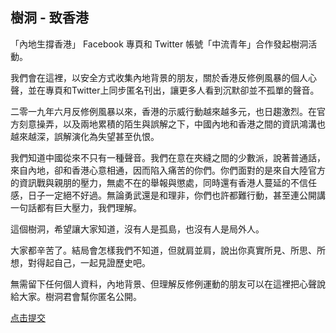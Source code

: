 ## 樹洞 - 致香港

「內地生撐香港」 Facebook 專頁和 Twitter 帳號「中流青年」合作發起樹洞活動。

我們會在這裡，以安全方式收集內地背景的朋友，關於香港反修例風暴的個人心聲，並在專頁和Twitter上同步匿名刊出，讓更多人看到沉默卻並不孤單的聲音。

二零一九年六月反修例風暴以來，香港的示威行動越來越多元，也日趨激烈。在官方刻意操弄，以及兩地累積的陌生與誤解之下，中國內地和香港之間的資訊鴻溝也越來越深，誤解演化為失望甚至仇恨。

我們知道中國從來不只有一種聲音。我們在意在夾縫之間的少數派，說著普通話，來自內地，卻和香港心意相通，因而陷入痛苦的你們。你們面對的是來自大陸官方的資訊戰與親朋的壓力，無處不在的舉報與懲處，同時還有香港人蔓延的不信任感，日子一定絕不好過。無論勇武還是和理非，你們也許都難行動，甚至連公開講一句話都有巨大壓力，我們理解。

這個樹洞，希望讓大家知道，沒有人是孤島，也沒有人是局外人。

大家都辛苦了。結局會怎樣我們不知道，但就肩並肩，說出你真實所見、所思、所想，對得起自己，一起見證歷史吧。

無需留下任何個人資料，內地背景、但理解反修例運動的朋友可以在這裡把心聲說給大家。樹洞君會幫你匿名公開。

[点击提交](https://docs.google.com/forms/d/e/1FAIpQLSeR_JRiGo4y5inWer3VcvKRS9x2nHwKAxmFHy3Gk7KkvI6_ug/viewform)